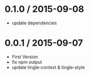 
0.1.0 / 2015-09-08
==================

 * update dependencies


0.0.1 / 2015-09-07
==================

 * First Version
 * fix npm output
 * update tingle-context & tingle-style